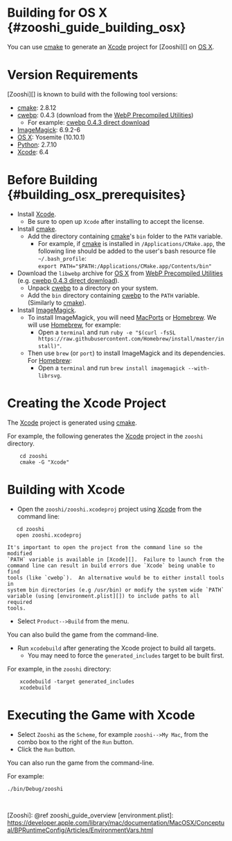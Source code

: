 Building for OS X    {#zooshi_guide_building_osx}
=================

You can use [cmake][] to generate an [Xcode][] project for [Zooshi][] on
[OS X][].

# Version Requirements

[Zooshi][] is known to build with the following tool versions:

-   [cmake][]: 2.8.12
-   [cwebp][]: 0.4.3 (download from the [WebP Precompiled Utilities][])
    -   For example: [cwebp 0.4.3 direct download][]
-   [ImageMagick][]: 6.9.2-6
-   [OS X][]: Yosemite (10.10.1)
-   [Python][]: 2.7.10
-   [Xcode][]: 6.4

# Before Building    {#building_osx_prerequisites}

-   Install [Xcode][].
    -   Be sure to open up `Xcode` after installing to accept the license.
-   Install [cmake][].
    -   Add the directory containing [cmake][]'s `bin` folder to the `PATH`
        variable.
        -   For example, if [cmake][] is installed in
            `/Applications/CMake.app`, the following line should be added to
            the user's bash resource file `~/.bash_profile`:<br>
            `export PATH="$PATH:/Applications/CMake.app/Contents/bin"`
-   Download the `libwebp` archive for [OS X][] from
    [WebP Precompiled Utilities][] (e.g. [cwebp 0.4.3 direct download][]).
    -   Unpack [cwebp][] to a directory on your system.
    -   Add the `bin` directory containing [cwebp][] to the `PATH` variable.
        (Similarly to [cmake][]).
-   Install [ImageMagick][].
    -   To install ImageMagick, you will need [MacPorts][] or [Homebrew][]. We
        will use [Homebrew][], for example:
        -   Open a `terminal` and run `ruby -e "$(curl -fsSL https://raw.githubusercontent.com/Homebrew/install/master/install)"`.
    -   Then use `brew` (or `port`) to install ImageMagick and its dependencies.
        For [Homebrew][]:
        -   Open a `terminal` and run `brew install imagemagick --with-librsvg`.

# Creating the Xcode Project

The [Xcode][] project is generated using [cmake][].

For example, the following generates the [Xcode][] project in the `zooshi`
directory.

~~~{.sh}
    cd zooshi
    cmake -G "Xcode"
~~~


# Building with Xcode

-   Open the `zooshi/zooshi.xcodeproj` project using [Xcode][] from the command
    line:
~~~{.sh}
   cd zooshi
   open zooshi.xcodeproj
~~~
    It's important to open the project from the command line so the modified
    `PATH` variable is available in [Xcode][].  Failure to launch from the
    command line can result in build errors due `Xcode` being unable to find
    tools (like `cwebp`).  An alternative would be to either install tools in
    system bin directories (e.g /usr/bin) or modify the system wide `PATH`
    variable (using [environment.plist][]) to include paths to all required
    tools.
-   Select `Product-->Build` from the menu.

You can also build the game from the command-line.

-   Run `xcodebuild` after generating the Xcode project to build all targets.
    -   You may need to force the `generated_includes` target to be built first.

For example, in the `zooshi` directory:

~~~{.sh}
    xcodebuild -target generated_includes
    xcodebuild
~~~

# Executing the Game with Xcode

-   Select `Zooshi` as the `Scheme`, for example `zooshi-->My Mac`,
    from the combo box to the right of the `Run` button.
-   Click the `Run` button.

You can also run the game from the command-line.

For example:

    ./bin/Debug/zooshi

<br>

  [cmake]: http://www.cmake.org
  [cwebp]: https://developers.google.com/speed/webp/docs/cwebp
  [cwebp 0.4.3 direct download]: http://downloads.webmproject.org/releases/webp/libwebp-0.4.3-mac-10.9.tar.gz
  [Homebrew]: http://brew.sh/
  [ImageMagick]: http://www.imagemagick.org
  [MacPorts]: https://www.macports.org/
  [OS X]: http://www.apple.com/osx/
  [Python]: http://www.python.org/download/releases/2.7/
  [WebP Precompiled Utilities]: https://developers.google.com/speed/webp/docs/precompiled
  [Xcode]: http://developer.apple.com/xcode/
  [Xquartz]: http://xquartz.macosforge.org
  [Zooshi]: @ref zooshi_guide_overview
  [environment.plist]: https://developer.apple.com/library/mac/documentation/MacOSX/Conceptual/BPRuntimeConfig/Articles/EnvironmentVars.html
